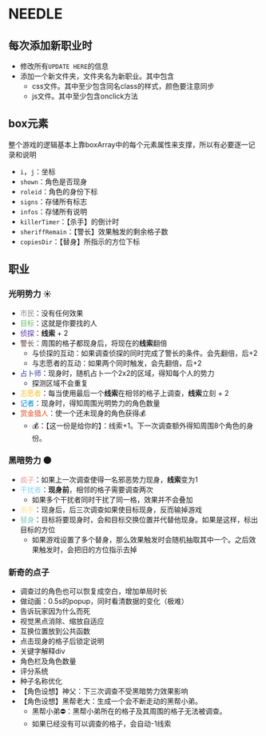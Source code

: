 # NEEDLE

## 每次添加新职业时

- 修改所有`UPDATE HERE`的信息
- 添加一个新文件夹，文件夹名为新职业。其中包含
    - css文件。其中至少包含同名class的样式，颜色要注意同步
    - js文件。其中至少包含onclick方法

## box元素

整个游戏的逻辑基本上靠boxArray中的每个元素属性来支撑，所以有必要逐一记录和说明

- `i`，`j`：坐标
- `shown`：角色是否现身
- `roleid`：角色的身份下标
- `signs`：存储所有标志
- `infos`：存储所有说明
- `killerTimer`：【杀手】的倒计时
- `sheriffRemain`：【警长】效果触发的剩余格子数
- `copiesDir`：【替身】所指示的方位下标

## 职业

### 光明势力 ☀️

- <font color="#898989">市民</font>：没有任何效果
- <font color="#66bb6a">目标</font>：这就是你要找的人
- <font color="#512da8">侦探</font>：**线索** + 2
- <font color="#5d4037">警长</font>：周围的格子都现身后，将现在的**线索**翻倍
    - 与侦探的互动：如果调查侦探的同时完成了警长的条件。会先翻倍，后+2
    - 与志愿者的互动：如果两个同时触发，会先翻倍，后+2
- <font color="#303F9F">占卜师</font>：现身时，随机占卜一个2x2的区域，得知每个人的势力
    - 探测区域不会重复
- <font color="#FBC02D">志愿者</font>：每当使用最后一个**线索**在相邻的格子上调查，**线索**立刻 + 2
- <font color="#0288D1">记者</font>：现身时，得知周围光明势力的角色数量
- <font color="#E64A19">赏金猎人</font>：使一个还未现身的角色获得💰
    - 💰：【这一份是给你的】：线索+1。下一次调查额外得知周围8个角色的身份。
### 黑暗势力 🌑
- <font color="#ef9a9a">疯子</font>：如果上一次调查使得一名邪恶势力现身，**线索**变为1
- <font color="#81d4fa">干扰者</font>：**现身前**，相邻的格子需要调查两次
    - 如果多个干扰者同时干扰了同一格，效果并不会叠加
- <font color="#ffe082">杀手</font>：现身后，后三次调查如果使目标现身，反而输掉游戏
- <font color="#80CBC4">替身</font>：目标将要现身时，会和目标交换位置并代替他现身。如果是这样，标出目标的方位
    - 如果游戏设置了多个替身，那么效果触发时会随机抽取其中一个。之后效果触发时，会把旧的方位指示去掉

### 新奇的点子

- 调查过的角色也可以恢复成空白，增加单局时长
- 做动画：0.5s的popup，同时看清数据的变化（极难）
- 告诉玩家因为什么而死
- 视觉黑点消除、缩放自适应
- 互换位置放到公共函数
- 点击现身的格子后锁定说明
- 关键字解释div
- 角色栏及角色数量
- 评分系统
- 种子名称优化
- 【角色设想】神父：下三次调查不受黑暗势力效果影响
- 【角色设想】黑帮老大：生成一个会不断走动的黑帮小弟。
    - 黑帮小弟⛔：黑帮小弟所在的格子及其周围的格子无法被调查。
    - 如果已经没有可以调查的格子，会自动-1线索